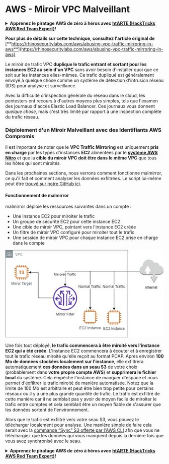 # AWS - Miroir VPC Malveillant

<details>

<summary><strong>Apprenez le piratage AWS de zéro à héros avec</strong> <a href="https://training.hacktricks.xyz/courses/arte"><strong>htARTE (HackTricks AWS Red Team Expert)</strong></a><strong>!</strong></summary>

Autres moyens de soutenir HackTricks :

* Si vous souhaitez voir votre **entreprise annoncée dans HackTricks** ou **télécharger HackTricks en PDF**, consultez les [**PLANS D'ABONNEMENT**](https://github.com/sponsors/carlospolop) !
* Obtenez le [**swag officiel PEASS & HackTricks**](https://peass.creator-spring.com)
* Découvrez [**La Famille PEASS**](https://opensea.io/collection/the-peass-family), notre collection d'[**NFTs exclusifs**](https://opensea.io/collection/the-peass-family)
* **Rejoignez le** 💬 [**groupe Discord**](https://discord.gg/hRep4RUj7f) ou le [**groupe telegram**](https://t.me/peass) ou **suivez** moi sur **Twitter** 🐦 [**@carlospolopm**](https://twitter.com/carlospolopm)**.**
* **Partagez vos astuces de piratage en soumettant des PR aux dépôts github** [**HackTricks**](https://github.com/carlospolop/hacktricks) et [**HackTricks Cloud**](https://github.com/carlospolop/hacktricks-cloud).

</details>

**Pour plus de détails sur cette technique, consultez l'article original de** [**https://rhinosecuritylabs.com/aws/abusing-vpc-traffic-mirroring-in-aws**](https://rhinosecuritylabs.com/aws/abusing-vpc-traffic-mirroring-in-aws)

Le miroir de trafic VPC **duplique le trafic entrant et sortant pour les instances EC2 au sein d'un VPC** sans avoir besoin d'installer quoi que ce soit sur les instances elles-mêmes. Ce trafic dupliqué est généralement envoyé à quelque chose comme un système de détection d'intrusion réseau (IDS) pour analyse et surveillance.

Avec la difficulté d'inspection générale du réseau dans le cloud, les pentesters ont recours à d'autres moyens plus simples, tels que l'examen des journaux d'accès Elastic Load Balancer. Ces journaux vous donnent _quelque chose_, mais c'est très limité par rapport à une inspection complète du trafic réseau.

### Déploiement d'un Miroir Malveillant avec des Identifiants AWS Compromis

Il est important de noter que le **VPC Traffic Mirroring** est uniquement **pris en charge** par les types d'instances **EC2** alimentées par le [**système AWS Nitro**](https://aws.amazon.com/ec2/nitro/) et que la **cible du miroir VPC doit être dans le même VPC** que tous les hôtes qui sont miroités.

Dans les prochaines sections, nous verrons comment fonctionne malmirror, ce qu'il fait et comment analyser les données exfiltrées. Le script lui-même peut être [trouvé sur notre GitHub ici](https://github.com/RhinoSecurityLabs/Cloud-Security-Research/tree/master/AWS/malmirror/).

#### Fonctionnement de malmirror

malmirror déploie les ressources suivantes dans un compte :

* Une instance EC2 pour miroiter le trafic
* Un groupe de sécurité EC2 pour cette instance EC2
* Une cible de miroir VPC, pointant vers l'instance EC2 créée
* Un filtre de miroir VPC configuré pour miroiter tout le trafic
* Une session de miroir VPC pour chaque instance EC2 prise en charge dans le compte

![](<../../../../.gitbook/assets/image (72).png>)

Une fois tout déployé, **le trafic commencera à être miroité vers l'instance EC2 qui a été créée**. L'instance EC2 commencera à écouter et à enregistrer tout le trafic réseau miroité qu'elle reçoit au format PCAP. Après environ **100 Mo de données stockées localement sur l'instance**, elle exfiltrera automatiquement **ces données dans un seau S3** de votre choix (probablement dans **votre propre compte AWS**) et **supprimera le fichier local** du système. Cela empêche l'instance de manquer d'espace et nous permet d'exfiltrer le trafic miroité de manière automatisée. Notez que la limite de 100 Mo est arbitraire et peut être bien trop petite pour certains réseaux où il y a une plus grande quantité de trafic. Le trafic est exfiltré de cette manière car il ne semblait pas y avoir de moyen facile de miroiter le trafic entre comptes et cela semblait être un moyen fiable de s'assurer que les données sortent de l'environnement.

Alors que le trafic est exfiltré vers votre seau S3, vous pouvez le télécharger localement pour analyse. Une manière simple de faire cela serait avec la [commande “Sync” S3 offerte par l'AWS CLI](https://docs.aws.amazon.com/cli/latest/reference/s3/sync.html) afin que vous ne téléchargiez que les données qui vous manquent depuis la dernière fois que vous avez synchronisé avec le seau.

<details>

<summary><strong>Apprenez le piratage AWS de zéro à héros avec</strong> <a href="https://training.hacktricks.xyz/courses/arte"><strong>htARTE (HackTricks AWS Red Team Expert)</strong></a><strong>!</strong></summary>

Autres moyens de soutenir HackTricks :

* Si vous souhaitez voir votre **entreprise annoncée dans HackTricks** ou **télécharger HackTricks en PDF**, consultez les [**PLANS D'ABONNEMENT**](https://github.com/sponsors/carlospolop) !
* Obtenez le [**swag officiel PEASS & HackTricks**](https://peass.creator-spring.com)
* Découvrez [**La Famille PEASS**](https://opensea.io/collection/the-peass-family), notre collection d'[**NFTs exclusifs**](https://opensea.io/collection/the-peass-family)
* **Rejoignez le** 💬 [**groupe Discord**](https://discord.gg/hRep4RUj7f) ou le [**groupe telegram**](https://t.me/peass) ou **suivez** moi sur **Twitter** 🐦 [**@carlospolopm**](https://twitter.com/carlospolopm)**.**
* **Partagez vos astuces de piratage en soumettant des PR aux dépôts github** [**HackTricks**](https://github.com/carlospolop/hacktricks) et [**HackTricks Cloud**](https://github.com/carlospolop/hacktricks-cloud).

</details>
